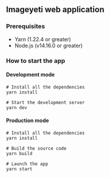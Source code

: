 ## Imageyeti web application

### Prerequisites
- Yarn (1.22.4 or greater)
- Node.js (v14.16.0 or greater)

### How to start the app
 
#### Development mode
```
# Install all the dependencies
yarn install

# Start the development server
yarn dev
```

#### Production mode
```
# Install all the dependencies
yarn install

# Build the source code
yarn build

# Launch the app
yarn start
```